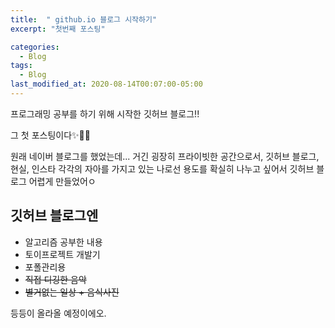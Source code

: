 ```yaml
---
title:  " github.io 블로그 시작하기"
excerpt: "첫번째 포스팅"

categories:
  - Blog
tags:
  - Blog
last_modified_at: 2020-08-14T00:07:00-05:00
---
```


 프로그래밍 공부를 하기 위해 시작한 깃허브 블로그!!

그 첫 포스팅이다✨🎉🎊

원래 네이버 블로그를 했었는데... 거긴 굉장히 프라이빗한 공간으로서, 깃허브 블로그, 현실, 인스타 각각의 자아를 가지고 있는 나로선 용도를 확실히 나누고 싶어서 깃허브 블로그 어렵게 만들었어ㅇ

## 깃허브 블로그엔

- 알고리즘 공부한 내용
- 토이프로젝트 개발기
- 포폴관리용
- ~~직접 디깅한 음악~~
- ~~별거없는 일상 + 음식사진~~

등등이 올라올 예정이에오.
